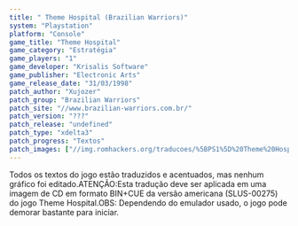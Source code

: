 ```yaml
---
title: " Theme Hospital (Brazilian Warriors)"
system: "Playstation"
platform: "Console"
game_title: "Theme Hospital"
game_category: "Estratégia"
game_players: "1"
game_developer: "Krisalis Software"
game_publisher: "Electronic Arts"
game_release_date: "31/03/1998"
patch_author: "Xujozer"
patch_group: "Brazilian Warriors"
patch_site: "//www.brazilian-warriors.com.br/"
patch_version: "???"
patch_release: "undefined"
patch_type: "xdelta3"
patch_progress: "Textos"
patch_images: ["//img.romhackers.org/traducoes/%5BPS1%5D%20Theme%20Hospital%20-%20Brazilian%20Warriors%20-%201.png","//img.romhackers.org/traducoes/%5BPS1%5D%20Theme%20Hospital%20-%20Brazilian%20Warriors%20-%202.png","//img.romhackers.org/traducoes/%5BPS1%5D%20Theme%20Hospital%20-%20Brazilian%20Warriors%20-%203.png"]
---
```

Todos os textos do jogo estão traduzidos e acentuados, mas nenhum gráfico foi editado.ATENÇÃO:Esta tradução deve ser aplicada em uma imagem de CD em formato BIN+CUE da versão americana (SLUS-00275) do jogo Theme Hospital.OBS: Dependendo do emulador usado, o jogo pode demorar bastante para iniciar.